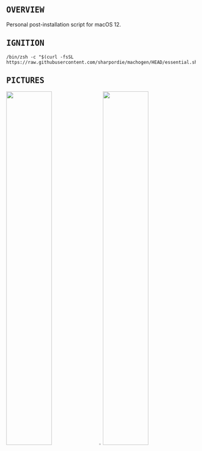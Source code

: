 <!--
<table>
  <tr>
    <td width="9999px" align="center">
      <p>
        <br>
        <img src="https://fakeimg.pl/90x90/ff0000/fff/">
      </p>
      <h1>MACHOGEN</h1>
      <p>Post-installation script for macOS 12.</p>
    </td>
  </tr>
</table>

<p><sup>‏‏‎ ‎</sup><img src="https://fakeimg.pl/800x500/ff0000/fff/?text=‏‏‎ ‎" width="100%" alt="TECHDOCS"/></p>
-->

<sup>‏‏‎ ‎</sup>

<h2><samp>OVERVIEW</samp></h2>

Personal post-installation script for macOS 12.

<h2><samp>IGNITION</samp></h2>

```shell
/bin/zsh -c "$(curl -fsSL https://raw.githubusercontent.com/sharpordie/machogen/HEAD/essential.sh)"
```

<h2><samp>PICTURES</samp></h2>

<a href="https://user-images.githubusercontent.com/72373746/205436210-4526475c-dabd-4d8a-a7a8-71b984cc53d5.png"><img src="https://user-images.githubusercontent.com/72373746/205436210-4526475c-dabd-4d8a-a7a8-71b984cc53d5.png" width="49%"/></a><a><img src="https://upload.wikimedia.org/wikipedia/commons/c/ca/1x1.png" width="2%"/></a><a href="https://fakeimg.pl/852x480/273445/fff/?text=‏‏‎ ‎"><img src="https://fakeimg.pl/852x480/273445/fff/?text=‏‏‎ ‎" width="49%"/></a>
